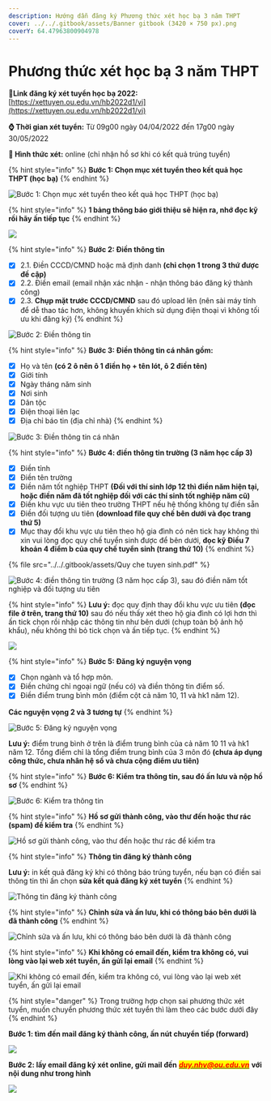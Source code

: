 ```yaml
---
description: Hướng dẫn đăng ký Phương thức xét học bạ 3 năm THPT
cover: ../../.gitbook/assets/Banner gitbook (3420 × 750 px).png
coverY: 64.47963800904978
---
```


# Phương thức xét học bạ 3 năm THPT

🔗**Link đăng ký xét tuyển học bạ 2022:** [https://xettuyen.ou.edu.vn/hb2022d1/vi](https://xettuyen.ou.edu.vn/hb2022d1/vi)

**⌚ Thời gian xét tuyển:** Từ 09g00 ngày 04/04/2022 đến 17g00 ngày 30/05/2022&#x20;

**📌 Hình thức xét:** online (chỉ nhận hồ sơ khi có kết quả trúng tuyển)

{% hint style="info" %}
**Bước 1: Chọn mục xét tuyển theo kết quả học THPT (học bạ)**
{% endhint %}

![Bước 1: Chọn mục xét tuyển theo kết quả học THPT (học bạ)](<../../.gitbook/assets/c1 (1).PNG>)

{% hint style="info" %}
**1 bảng thông báo giới thiệu sẽ hiện ra, nhớ đọc kỹ rồi hãy ấn tiếp tục**
{% endhint %}

![](../../.gitbook/assets/hb.PNG)

{% hint style="info" %}
**Bước 2: Điền thông tin**

* [x] 2.1. Điền CCCD/CMND hoặc mã định danh **(chỉ chọn 1 trong 3 thứ được đề cập)**
* [x] 2.2. Điền email (email nhận xác nhận - nhận thông báo đăng ký thành công)
* [x] 2.3. **Chụp mặt trước CCCD/CMND** sau đó upload lên (nên sài máy tính để dễ thao tác hơn, không khuyến khích sử dụng điện thoại vì không tối ưu khi đăng ký)
{% endhint %}

![Bước 2: Điền thông tin](<../../.gitbook/assets/c2 hb.PNG>)

{% hint style="info" %}
**Bước 3: Điền thông tin cá nhân gồm:**

* [x] Họ và tên **(có 2 ô nên ô 1 điền họ + tên lót, ô 2 điền tên)**
* [x] Giới tính
* [x] Ngày tháng năm sinh
* [x] Nơi sinh
* [x] Dân tộc
* [x] Điện thoại liên lạc
* [x] Địa chỉ báo tin (địa chỉ nhà)
{% endhint %}

![Bước 3: Điền thông tin cá nhân](<../../.gitbook/assets/c3 hb.PNG>)

{% hint style="info" %}
**Bước 4: điền thông tin trường (3 năm học cấp 3)**

* [x] Điền tỉnh
* [x] Điền tên trường
* [x] Điền năm tốt nghiệp THPT **(Đối với thí sinh lớp 12 thì điền năm hiện tại, hoặc điền năm đã tốt nghiệp đối với các thí sinh tốt nghiệp năm cũ)**
* [x] Điền khu vực ưu tiên theo trường THPT nếu hệ thống không tự điền sẵn
* [x] Điền đối tượng ưu tiên **(download file quy chế bên dưới và đọc trang thứ 5)**
* [x] Mục thay đổi khu vực ưu tiên theo hộ gia đình có nên tick hay không thì xin vui lòng đọc quy chế tuyển sinh được để bên dưới, **đọc kỹ Điều 7 khoản 4 điểm b của quy chế tuyển sinh (trang thứ 10)**
{% endhint %}

{% file src="../../.gitbook/assets/Quy che tuyen sinh.pdf" %}

![Bước 4: điền thông tin trường (3 năm học cấp 3), sau đó điền năm tốt nghiệp và đối tượng ưu tiên](<../../.gitbook/assets/c4 hb.PNG>)

{% hint style="info" %}
**Lưu ý:** đọc quy định thay đổi khu vực ưu tiên **(đọc file ở trên, trang thứ 10)** sau đó nếu thấy xét theo hộ gia đình có lợi hơn thì ấn tick chọn rồi nhập các thông tin như bên dưới (chụp toàn bộ ảnh hộ khẩu), nếu không thì bỏ tick chọn và ấn tiếp tục.
{% endhint %}

![](<../../.gitbook/assets/c5 hsg.PNG>)

{% hint style="info" %}
**Bước 5: Đăng ký nguyện vọng**

* [x] Chọn ngành và tổ hợp môn.
* [x] Điền chứng chỉ ngoại ngữ (nếu có) và điền thông tin điểm số.
* [x] Điền điểm trung bình môn (điểm cột cả năm 10, 11 và hk1 năm 12).&#x20;

**Các nguyện vọng 2 và 3 tương tự**
{% endhint %}

![Bước 5: Đăng ký nguyện vọng](<../../.gitbook/assets/c5 hb.PNG>)

**Lưu ý:** điểm trung bình ở trên là điểm trung bình của cả năm 10 11 và hk1 năm 12. Tổng điểm chỉ là tổng điểm trung bình của 3 môn đó **(chưa áp dụng công thức, chưa nhân hệ số và chưa cộng điểm ưu tiên)**

{% hint style="info" %}
**Bước 6: Kiểm tra thông tin, sau đó ấn lưu và nộp hồ sơ**
{% endhint %}

![Bước 6: Kiểm tra thông tin](<../../.gitbook/assets/c6 hb.PNG>)

{% hint style="info" %}
**Hồ sơ gửi thành công, vào thư đến hoặc thư rác (spam) để kiểm tra**
{% endhint %}

![Hồ sơ gửi thành công, vào thư đến hoặc thư rác để kiểm tra](<../../.gitbook/assets/c7 hb.PNG>)

{% hint style="info" %}
**Thông tin đăng ký thành công**

**Lưu ý:** in kết quả đăng ký khi có thông báo trúng tuyển, nếu bạn có điền sai thông tin thì ấn chọn **sửa kết quả đăng ký xét tuyển**
{% endhint %}

![Thông tin đăng ký thành công](<../../.gitbook/assets/c8 hb.PNG>)

{% hint style="info" %}
**Chỉnh sửa và ấn lưu, khi có thông báo bên dưới là đã thành công**
{% endhint %}

![Chỉnh sửa và ấn lưu, khi có thông báo bên dưới là đã thành công](<../../.gitbook/assets/c11 ccnn (1).PNG>)

{% hint style="info" %}
**Khi không có email đến, kiểm tra không có, vui lòng vào lại web xét tuyển, ấn gửi lại email**
{% endhint %}

![Khi không có email đến, kiểm tra không có, vui lòng vào lại web xét tuyển, ấn gửi lại email](<../../.gitbook/assets/re send.PNG>)

{% hint style="danger" %}
Trong trường hợp chọn sai phương thức xét tuyển, muốn chuyển phương thức xét tuyển thì làm theo các bước dưới đây
{% endhint %}

**Bước 1: tìm đến mail đăng ký thành công, ấn nút chuyển tiếp (forward)**

![](<../../.gitbook/assets/b1 sua pt xet tuyen.PNG>)

**Bước 2: lấy email đăng ký xét online, gửi mail đến** [_<mark style="color:red;">**duy.nhv@ou.edu.vn**</mark>_](mailto:duy.nhv@ou.edu.vn) **với nội dung như trong hình**

![](<../../.gitbook/assets/b2 sua pt xet tuyen.PNG>)
